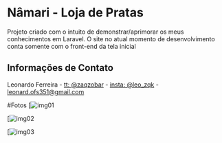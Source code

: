 # Nâmari - Loja de Pratas

Projeto criado com o intuito de demonstrar/aprimorar os meus conhecimentos em Laravel. O site no atual momento de desenvolvimento conta somente com o front-end da tela inicial

## Informações de Contato

Leonardo Ferreira - [tt: @zaqzobar](https://twitter.com/zaqzobar) - [insta: @leo_zqk](https://www.instagram.com/leo_zqk/) - leonard.ofs351@gmail.com

#Fotos
[![img01](https://i.imgur.com/9LYYxDG.png)

[![img02](https://i.imgur.com/sL4iISQ.png)

[![img03](https://i.imgur.com/HEDFi5c.png)
